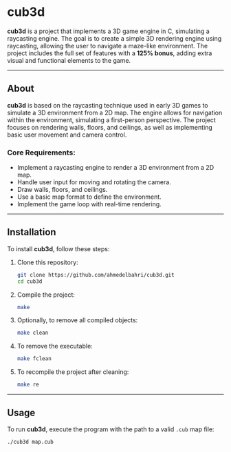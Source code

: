# cub3d

**cub3d** is a project that implements a 3D game engine in C, simulating a raycasting engine. The goal is to create a simple 3D rendering engine using raycasting, allowing the user to navigate a maze-like environment. The project includes the full set of features with a **125% bonus**, adding extra visual and functional elements to the game.

---

## About

**cub3d** is based on the raycasting technique used in early 3D games to simulate a 3D environment from a 2D map. The engine allows for navigation within the environment, simulating a first-person perspective. The project focuses on rendering walls, floors, and ceilings, as well as implementing basic user movement and camera control.

### Core Requirements:
- Implement a raycasting engine to render a 3D environment from a 2D map.
- Handle user input for moving and rotating the camera.
- Draw walls, floors, and ceilings.
- Use a basic map format to define the environment.
- Implement the game loop with real-time rendering.

---

## Installation

To install **cub3d**, follow these steps:

1. Clone this repository:
    ```bash
    git clone https://github.com/ahmedelbahri/cub3d.git
    cd cub3d
    ```

2. Compile the project:
    ```bash
    make
    ```

3. Optionally, to remove all compiled objects:
    ```bash
    make clean
    ```

4. To remove the executable:
    ```bash
    make fclean
    ```

5. To recompile the project after cleaning:
    ```bash
    make re
    ```

---

## Usage

To run **cub3d**, execute the program with the path to a valid `.cub` map file:

```bash
./cub3d map.cub
